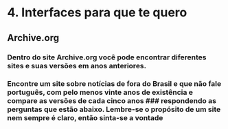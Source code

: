 # 4. Interfaces para que te quero
## Archive.org
### Dentro do site Archive.org você pode encontrar diferentes sites e suas versões em anos anteriores.
### Encontre um site sobre notícias de fora do Brasil e que não fale português, com pelo menos vinte anos de existência e compare as versões de cada cinco anos ### respondendo as perguntas que estão abaixo. Lembre-se o propósito de um site nem sempre é claro, então sinta-se a vontade  
